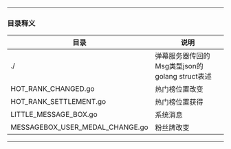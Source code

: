 
---
### 目录释义
|目录|说明|
|-|-|
|./|弹幕服务器传回的Msg类型json的golang struct表述|
|HOT_RANK_CHANGED.go|热门榜位置改变|
|HOT_RANK_SETTLEMENT.go|热门榜位置获得|
|LITTLE_MESSAGE_BOX.go|系统消息|
|MESSAGEBOX_USER_MEDAL_CHANGE.go|粉丝牌改变|
---